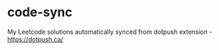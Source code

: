 # code-sync
My Leetcode solutions automatically synced from dotpush extension - https://dotpush.ca/
